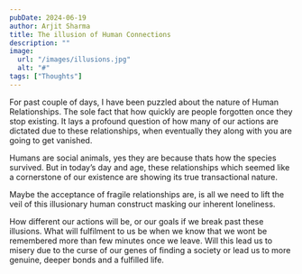 ```yaml
---
pubDate: 2024-06-19
author: Arjit Sharma
title: The illusion of Human Connections
description: ""
image:
  url: "/images/illusions.jpg"
  alt: "#"
tags: ["Thoughts"]
---
```


For past couple of days, I have been puzzled about the nature of Human Relationships. The sole fact that how quickly are people forgotten once they stop existing. It lays a profound question of how many of our actions are dictated due to these relationships, when eventually they along with you are going to get vanished.

Humans are social animals, yes they are because thats how the species survived. But in today’s day and age, these relationships which seemed like a cornerstone of our existence are showing its true transactional nature.

Maybe the acceptance of fragile relationships are, is all we need to lift the veil of this illusionary human construct masking our inherent loneliness.

How different our actions will be, or our goals if we break past these illusions. What will fulfilment to us be when we know that we wont be remembered more than few minutes once we leave. Will this lead us to misery due to the curse of our genes of finding a society or lead us to more genuine, deeper bonds and a fulfilled life.
